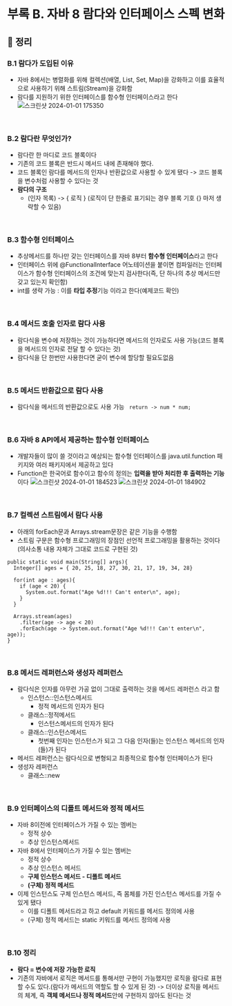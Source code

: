 # 부록 B. 자바 8 람다와 인터페이스 스펙 변화
## :pencil: 정리
### B.1 람다가 도입된 이유
* 자바 8에서는 병렬화를 위해 컬렉션(배열, List, Set, Map)을 강화하고 이를 효율적으로 사용하기 위해 스트림(Stream)을 강화함
* 람다를 지원하기 위한 인터페이스를 함수형 인터페이스라고 한다
  ![스크린샷 2024-01-01 175350](https://github.com/kim-do-kyun/CleanCode_Study/assets/70315428/330f46e0-8e58-460b-9a8d-280071f33c32)
<br>

### B.2 람다란 무엇인가?
* 람다란 한 마디로 코드 블록이다
* 기존의 코드 블록은 반드시 메서드 내에 존재해야 했다.
* 코드 블록인 람다를 메서드의 인자나 반환값으로 사용할 수 있게 됐다 -> 코드 블록을 변수처럼 사용할 수 있다는 것
* **람다의 구조**
  * (인자 목록) -> { 로직 } (로직이 단 한줄로 표기되는 경우 블록 기호 {} 마저 생략할 수 있음)
<br>

### B.3 함수형 인터페이스
* 추상메서드를 하나만 갖는 인터페이스를 자바 8부터 **함수형 인터페이스**라고 한다
* 인터페이스 위에 @FunctionalInterface 어노테이션을 붙이면 컴파일러는 인터페이스가 함수형 인터페이스의 조건에 맞는지 검사한다(즉, 단 하나의 추상 메서드만 갖고 있는지 확인함)
* int를 생략 가능 : 이를 **타입 추정**기능 이라고 한다(예제코드 확인)
<br>

### B.4 메서드 호출 인자로 람다 사용
* 람다식을 변수에 저장하는 것이 가능하다면 메서드의 인자로도 사용 가능(코드 블록을 메서드의 인자로 전달 할 수 있다는 것)
* 람다식을 단 한번만 사용한다면 굳이 변수에 할당할 필요도없음
<br>

### B.5 메서드 반환값으로 람다 사용
* 람다식을 메서드의 반환값으로도 사용 가능
``` return -> num * num;```
<br>

### B.6 자바 8 API에서 제공하는 함수형 인터페이스
* 개발자들이 많이 쓸 것이라고 예상되는 함수형 인터페이스를 java.util.function 패키지와 여러 패키지에서 제공하고 있다
* Function은 한국어로 함수이고 함수의 정의는 **입력을 받아 처리한 후 출력하는 기능**이다
![스크린샷 2024-01-01 184523](https://github.com/kim-do-kyun/CleanCode_Study/assets/70315428/6773fa5c-7086-4359-8433-cdbfbf844fec)
![스크린샷 2024-01-01 184902](https://github.com/kim-do-kyun/CleanCode_Study/assets/70315428/6534f4ce-fc78-49fe-80a2-f32694f03743)
<br>

### B.7 컬렉션 스트림에서 람다 사용
* 아래의 forEach문과 Arrays.stream문장은 같은 기능을 수행함
* 스트림 구문은 함수형 프로그래밍의 장점인 선언적 프로그래밍을 활용하는 것이다(의사소통 내용 자체가 그대로 코드로 구현된 것)
```
public static void main(String[] args){
  Integer[] ages = { 20, 25, 18, 27, 30, 21, 17, 19, 34, 28}

  for(int age : ages){
    if (age < 20) {
      System.out.format("Age %d!!! Can't enter\n", age);
    }
  }

  Arrays.stream(ages)
    .filter(age -> age < 20)
    .forEach(age -> System.out.format("Age %d!!! Can't enter\n", age));
}
```
<br>

### B.8 메서드 레퍼런스와 생성자 레퍼런스
* 람다식은 인자를 아무런 가공 없이 그대로 출력하는 것을 메서드 레퍼런스 라고 함
  * 인스턴스::인스턴스메서드
    * 정적 메서드의 인자가 된다
  * 클래스::정적메서드
    * 인스턴스메서드의 인자가 된다
  * 클래스::인스턴스메서드
    * 첫번째 인자는 인스턴스가 되고 그 다음 인자(들)는 인스턴스 메서드의 인자(들)가 된다
* 메서드 레퍼런스는 람다식으로 변형되고 최종적으로 함수형 인터페이스가 된다
* 생성자 레퍼런스
  * 클래스::new
<br>

### B.9 인터페이스의 디폴트 메서드와 정적 메서드
* 자바 8이전에 인터페이스가 가질 수 있는 멤버는
  * 정적 상수
  * 추상 인스턴스메서드
* 자바 8에서 인터페이스가 가질 수 있는 멤버는
  * 정적 상수
  * 추상 인스턴스 메서드
  * **구체 인스턴스 메서드 - 디폴트 메서드**
  * **(구체) 정적 메서드**
* 이제 인스턴스도 구체 인스턴스 메서드, 즉 몸체를 가진 인스턴스 메서드를 가질 수 있게 됐다 
  * 이를 디폴트 메서드라고 하고 default 키워드를 메서드 정의에 사용
  * (구체) 정적 메서드는 static 키워드를 메서드 정의에 사용
<br>

### B.10 정리
* **람다 = 변수에 저장 가능한 로직**
* 기존의 자바에서 로직은 메서드를 통해서만 구현이 가능했지만 로직을 람다로 표현할 수도 있다.(람다가 메서드의 역할도 할 수 있게 된 것) -> 더이상 로직을 메서드의 체계, 즉 **객체 메서드나 정적 메서드**안에 구현하지 않아도 된다는 것